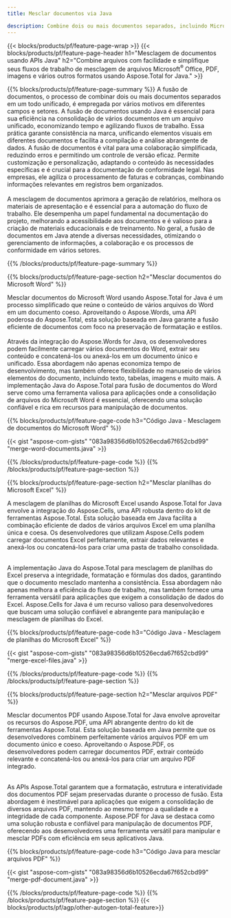 ```yaml
---
title: Mesclar documentos via Java 

description: Combine dois ou mais documentos separados, incluindo Microsoft Word, Excel, PowerPoint, PDF e imagens, por meio de seu aplicativo Java. Teste os resultados da mesclagem online por meio do aplicativo.
---
```


{{< blocks/products/pf/feature-page-wrap >}}
{{< blocks/products/pf/feature-page-header h1="Mesclagem de documentos usando APIs Java" h2="Combine arquivos com facilidade e simplifique seus fluxos de trabalho de mesclagem de arquivos Microsoft<sup>&reg;</sup> Office, PDF, imagens e vários outros formatos usando Aspose.Total for Java." >}}

{{% blocks/products/pf/feature-page-summary %}}
A fusão de documentos, o processo de combinar dois ou mais documentos separados em um todo unificado, é empregada por vários motivos em diferentes campos e setores. A fusão de documentos usando Java é essencial para sua eficiência na consolidação de vários documentos em um arquivo unificado, economizando tempo e agilizando fluxos de trabalho. Essa prática garante consistência na marca, unificando elementos visuais em diferentes documentos e facilita a compilação e análise abrangente de dados. A fusão de documentos é vital para uma colaboração simplificada, reduzindo erros e permitindo um controle de versão eficaz. Permite customização e personalização, adaptando o conteúdo às necessidades específicas e é crucial para a documentação de conformidade legal. Nas empresas, ele agiliza o processamento de faturas e cobranças, combinando informações relevantes em registros bem organizados. 
<br /><br />
A mesclagem de documentos aprimora a geração de relatórios, melhora os materiais de apresentação e é essencial para a automação do fluxo de trabalho. Ele desempenha um papel fundamental na documentação do projeto, melhorando a acessibilidade aos documentos e é valioso para a criação de materiais educacionais e de treinamento. No geral, a fusão de documentos em Java atende a diversas necessidades, otimizando o gerenciamento de informações, a colaboração e os processos de conformidade em vários setores.

{{% /blocks/products/pf/feature-page-summary  %}}

{{% blocks/products/pf/feature-page-section  h2="Mesclar documentos do Microsoft Word" %}}

Mesclar documentos do Microsoft Word usando Aspose.Total for Java é um processo simplificado que reúne o conteúdo de vários arquivos do Word em um documento coeso. Aproveitando o Aspose.Words, uma API poderosa do Aspose.Total, esta solução baseada em Java garante a fusão eficiente de documentos com foco na preservação de formatação e estilos. 
<br /><br />
Através da integração do Aspose.Words for Java, os desenvolvedores podem facilmente carregar vários documentos do Word, extrair seu conteúdo e concatená-los ou anexá-los em um documento único e unificado. Essa abordagem não apenas economiza tempo de desenvolvimento, mas também oferece flexibilidade no manuseio de vários elementos do documento, incluindo texto, tabelas, imagens e muito mais. A implementação Java do Aspose.Total para fusão de documentos do Word serve como uma ferramenta valiosa para aplicações onde a consolidação de arquivos do Microsoft Word é essencial, oferecendo uma solução confiável e rica em recursos para manipulação de documentos.


{{% blocks/products/pf/feature-page-code h3="Código Java - Mesclagem de documentos do Microsoft Word" %}}

{{< gist "aspose-com-gists" "083a98356d6b10526ecda67f652cbd99" "merge-word-documents.java" >}}

{{% /blocks/products/pf/feature-page-code  %}}
{{% /blocks/products/pf/feature-page-section %}}

{{% blocks/products/pf/feature-page-section  h2="Mesclar planilhas do Microsoft Excel" %}}

A mesclagem de planilhas do Microsoft Excel usando Aspose.Total for Java envolve a integração do Aspose.Cells, uma API robusta dentro do kit de ferramentas Aspose.Total. Esta solução baseada em Java facilita a combinação eficiente de dados de vários arquivos Excel em uma planilha única e coesa. Os desenvolvedores que utilizam Aspose.Cells podem carregar documentos Excel perfeitamente, extrair dados relevantes e anexá-los ou concatená-los para criar uma pasta de trabalho consolidada. <br /> <br />

A implementação Java do Aspose.Total para mesclagem de planilhas do Excel preserva a integridade, formatação e fórmulas dos dados, garantindo que o documento mesclado mantenha a consistência. Essa abordagem não apenas melhora a eficiência do fluxo de trabalho, mas também fornece uma ferramenta versátil para aplicações que exigem a consolidação de dados do Excel. Aspose.Cells for Java é um recurso valioso para desenvolvedores que buscam uma solução confiável e abrangente para manipulação e mesclagem de planilhas do Excel.


{{% blocks/products/pf/feature-page-code h3="Código Java - Mesclagem de planilhas do Microsoft Excel" %}}

{{< gist "aspose-com-gists" "083a98356d6b10526ecda67f652cbd99" "merge-excel-files.java" >}}

{{% /blocks/products/pf/feature-page-code  %}}
{{% /blocks/products/pf/feature-page-section %}}


{{% blocks/products/pf/feature-page-section  h2="Mesclar arquivos PDF" %}}

Mesclar documentos PDF usando Aspose.Total for Java envolve aproveitar os recursos do Aspose.PDF, uma API abrangente dentro do kit de ferramentas Aspose.Total. Esta solução baseada em Java permite que os desenvolvedores combinem perfeitamente vários arquivos PDF em um documento único e coeso. Aproveitando o Aspose.PDF, os desenvolvedores podem carregar documentos PDF, extrair conteúdo relevante e concatená-los ou anexá-los para criar um arquivo PDF integrado. <br /><br />

As APIs Aspose.Total garantem que a formatação, estrutura e interatividade dos documentos PDF sejam preservadas durante o processo de fusão. Esta abordagem é inestimável para aplicações que exigem a consolidação de diversos arquivos PDF, mantendo ao mesmo tempo a qualidade e a integridade de cada componente. Aspose.PDF for Java se destaca como uma solução robusta e confiável para manipulação de documentos PDF, oferecendo aos desenvolvedores uma ferramenta versátil para manipular e mesclar PDFs com eficiência em seus aplicativos Java. 

{{% blocks/products/pf/feature-page-code h3="Código Java para mesclar arquivos PDF" %}}

{{< gist "aspose-com-gists" "083a98356d6b10526ecda67f652cbd99" "merge-pdf-document.java" >}}

{{% /blocks/products/pf/feature-page-code  %}}
{{% /blocks/products/pf/feature-page-section %}}
{{< blocks/products/pf/agp/other-autogen-total-feature>}}